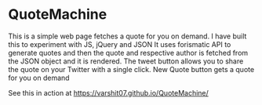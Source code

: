 # QuoteMachine
This is a simple web page fetches a quote for you on demand. I have built this to experiment with JS, jQuery and JSON
It uses forismatic API to generate quotes and then the quote and respective author is fetched from the JSON object and it is rendered.
The tweet button allows you to share the quote on your Twitter with a single click. 
New Quote button gets a quote for you on demand

See this in action at https://varshit07.github.io/QuoteMachine/

